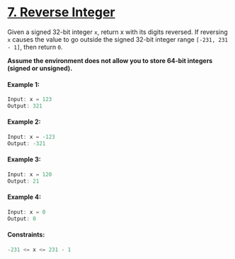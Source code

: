 # [7. Reverse Integer](https://leetcode.com/problems/reverse-integer/)

Given a signed 32-bit integer ```x```, return x with its digits reversed. If reversing ```x``` causes the value to go outside the signed 32-bit integer range ```[-231, 231 - 1]```, then return ```0```.

**Assume the environment does not allow you to store 64-bit integers (signed or unsigned).**

#### Example 1:
```swift
Input: x = 123
Output: 321
```

#### Example 2:
```swift
Input: x = -123
Output: -321
```

#### Example 3:
```swift
Input: x = 120
Output: 21
```

#### Example 4:
```swift
Input: x = 0
Output: 0
```

#### Constraints:
```swift
-231 <= x <= 231 - 1
```